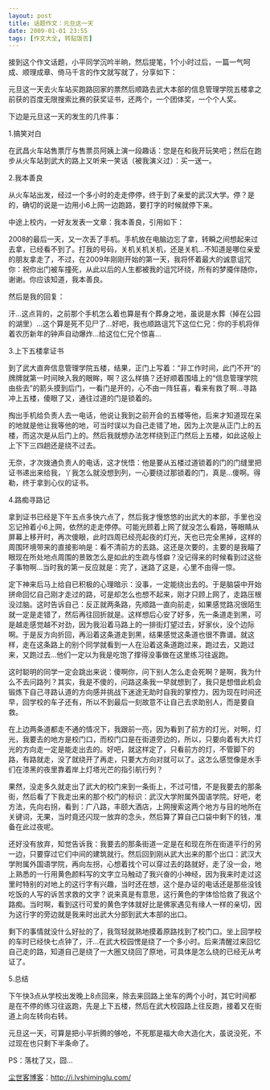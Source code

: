 ```yaml
---
layout: post
title: 话题作文：元旦这一天
date: 2009-01-01 23:55
tags: [作文大全, 转贴饭否]
---
```

接到这个作文话题，小平同学沉吟半晌，然后提笔，1个小时过后，一篇一气呵成、顺理成章、倚马千言的作文就写就了，分享如下：

元旦这一天去火车站买跑路回家的票然后顺路去武大本部的信息管理学院五楼拿之前获的百度无限搜索比赛的获奖证书，还两个，一个团体奖，一个个人奖。

下边是元旦这一天的发生的几件事：

1.搞笑对白

在武昌火车站售票厅与售票员阿姨上演一段趣话：您是在和我开玩笑吧；然后在跑步从火车站到武大的路上又听来一笑话（被我演义过）：买一送一。

2.我本善良

从火车站出发，经过一个多小时的走走停停，终于到了亲爱的武汉大学。停？是的，确切的说是一边用小6上网一边跑路，要打字的时候就停下来。

中途上校内，一好友发表一文章：我本善良，引用如下：

2008的最后一天，又一次丢了手机。手机放在电脑边忘了拿，转瞬之间想起来过去拿，已经看不到了。打我的号码，关机关机关机，还是关机...不知道是哪位亲爱的朋友拿走了，不过，在2009年刚刚开始的第一天，我将怀着最大的诚意诅咒你：祝你出门被车撞死，从此以后的人生都被我的诅咒环绕，所有的梦魇伴随你，谢谢。你应该知道，我本善良。

然后是我的回复：

汗…这点背的，之前那个手机怎么着也算是有个葬身之地，虽说是水葬（掉在公园的湖里）…这个算是死不见尸了…好吧，我也顺路诅咒下这位仁兄：你的手机将伴着农历新年的钟声自动爆炸…给这位仁兄个惊喜…

3.上下五楼拿证书

到了武大直奔信息管理学院五楼，结果，正门上写着：“非工作时间，此门不开”的牌牌就第一时间映入我的眼眸，啊？这么样搞？还好顺着围墙上的“信息管理学院由些去”的箭头摸到后门，一看门是开的，心不由一阵狂喜，看来有救了啊…寻路冲上五楼，傻眼了又，通往过道的门是锁着的。

掏出手机给负责人去一电话，他说让我到之前开会的五楼等他，后来才知道现在呆的地就是他让我等他的地，可当时误以为自己走错了地，因为上次是从正门上的五楼，而这次是从后门上的。然后我就想办法怎样绕到正门然后上五楼，如此这般上上下下三四趟还是绕不过去。

无奈，才次拨通负责人的电话，这才恍悟：他是要从五楼过道锁着的门的门缝里把证书递出来给我，丫我怎么就没想到列，一心要绕过那锁着的门，真是…傻啊。得勒，终于拿到心仪的证书。

4.路痴寻路记

拿到证书已经是下午五点多快六点了，然后我才慢悠悠的出武大的本部，手里也没忘记拎着小6上网，依然的走走停停。可能光顾着上网了就没怎么看路，等眼睛从屏幕上移开时，再次傻眼，此时四周已经亮起夜的灯光，天也已完全黑掉，这样的周围环境带来的直接影响是：看不清前方的去路。这还是次要的，主要的是我瞄了眼现在所处地点周围的景致怎么是如此的生疏与怪癖？没记得来的时候看到过这些子事物啊…当时我的第一反应就是：完了，迷路了这是，心里不由得一惊。

定下神来后马上给自已积极的心理暗示：没事，一定能绕出去的。于是脑袋中开始拼命回忆自己刚才走过的路，可是却怎么也想不起来，刚才只顾上网了，走路压根没过脑。这时告诉自己：反正就两条路，先顺路一直向前走，如果感觉路况很陌生就一定是走错了，然后再往回折就是。这样想后心安了好多，先一条道走到黑，可是越走感觉越不对劲，因为我沿着马路上的一排街灯望过去，好家伙，没个边际啊。于是反方向折回，再沿着这条道走到黑，结果感觉这条道也很不靠谱。就这样，走在这条路上的别个同学就看到一人在沿着这条道跑过来，跑过去，又跑过来，又跑过去…他们一定以为我是吃饱了撑得没事做在这里练习往返跑。

这时聪明的同学一定会跳出来说：傻啊你，问下别人怎么走会死啊？是啊，我为什么不去问路列？其实，我是不傻的，问路这条我一早就想到了，我只是想借此机会锻炼下自己寻路认道的方向感并挑战下迷途无助时自我的掌控力，因为现在时间还早，回学校的车子还有，所以不到最后一刻故意不让自己去求助别人，而是要自救。

在上边两条道都走不通的情况下，我跟前一亮，因为看到了前方的灯光，对啊，灯光，我要去的地方是校门口，而校门口是在街道旁边的，所以，只要向着有大片灯光的方向走一定是能走出去的。好吧，就这样定了，只看前方的灯，不管脚下的路，有路就走，没了就绕开了再走，只要大方向对就可以了。这怎么感觉像是水手们在漆黑的夜里靠着岸上灯塔光芒的指引航行列？

果然，没走多久就走出了武大的校门来到一条街上，不过可惜，不是我要去的那条街，然后看了下我走出来的那个校门的标识：武汉大学附属外国语学院。好吧，老方法，先向右拐，看到：广八路，丰颐大酒店，上网搜索这两个地方与目的地所在关键词，无果，当时竟还闪现一放弃的念头，然后算了算自己口袋中剩下的钱，准备在此过夜呢。

还好没有放弃，知觉告诉我：我要去的那条街道一定是在和现在所在街道平行的另一边，只要穿过它们中间的建筑就行。然后回到刚从武大出来的那个出口：武汉大学附属外国语学院，再向左拐，心想着找个可以穿过去的路就好，走了没一会，地上熟悉的一行用黄色颜料写的文字立马触动了我兴奋的小神经，因为我来时走过这里时特别的对地上的这行字有兴趣，当时还在想，这个是办证的电话还是那些没钱吃饭的人写的诉苦求救的文字？说来真是有意思，这行黄色的字体恰恰救了我这个路痴。当时啊，看到这行可爱的黄色字体就好比是佛家遇见有缘人一样的亲切，因为这行字的旁边就是我来时出武大分部到武大本部的出口。

剩下的事情就没什么好扯的了，我驾轻就熟地摸着原路找到了校门口。坐上回学校的车时已经快七点钟了，汗…在武大校园愣是绕了一个多小时。后来清醒过来回忆自己走的路，知道自己是绕了一大圈又绕回了原地，可具体是怎么绕的已经无从考证了。

5.总结

下午快3点从学校出发晚上8点回来，除去来回路上坐车的两个小时，其它时间都是在不停的练习往返跑，先是上下五楼，然后在武大校园路上往反跑，接着又在街道上向左转向右转。

元旦这一天，可算是把小平折腾的够呛，不死那是福大命大造化大，虽说没死，不过现在也只剩下半条命了。

PS：落枕了又，囧…

<a href="http://i.lvshiminglu.com/">尘世客博客</a>：<a href="http://i.lvshiminglu.com/">http://i.lvshiminglu.com/</a>

